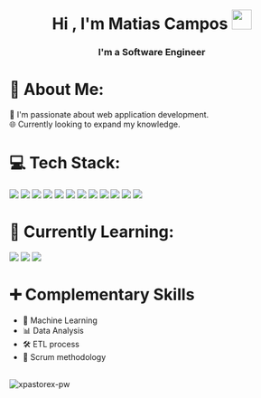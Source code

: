 <h1 align="center">Hi , I'm Matias Campos <img src="https://media.giphy.com/media/hvRJCLFzcasrR4ia7z/giphy.gif" width="35"></h1>
<h3 align="center">I'm a Software Engineer</h3>

# 💫 About Me:
🚀 I'm passionate about web application development.
<br>
🌐 Currently looking to expand my knowledge.
<br>

# 💻 Tech Stack:
<span>
  <img src='https://img.shields.io/badge/html5-%23E34F26.svg?style=for-the-badge&logo=html5&logoColor=white'>
  <img src='https://img.shields.io/badge/css3-%231572B6.svg?style=for-the-badge&logo=css3&logoColor=white'>
  <img src='https://img.shields.io/badge/SASS-hotpink.svg?style=for-the-badge&logo=SASS&logoColor=white'>
  <img src='https://img.shields.io/badge/tailwindcss-%2338B2AC.svg?style=for-the-badge&logo=tailwind-css&logoColor=white'>
  <img src='https://img.shields.io/badge/javascript-%23323330.svg?style=for-the-badge&logo=javascript&logoColor=%23F7DF1E'>
  <img src='https://img.shields.io/badge/react-%2320232a.svg?style=for-the-badge&logo=react&logoColor=%2361DAFB'>
  <img src='https://img.shields.io/badge/mysql-4479A1.svg?style=for-the-badge&logo=mysql&logoColor=white'>
  <img src='https://img.shields.io/badge/postgres-%23316192.svg?style=for-the-badge&logo=postgresql&logoColor=white'>
  <img src='https://img.shields.io/badge/MongoDB-%234ea94b.svg?style=for-the-badge&logo=mongodb&logoColor=white'>
  <img src='https://img.shields.io/badge/NPM-%23CB3837.svg?style=for-the-badge&logo=npm&logoColor=white'>
  <img src='https://img.shields.io/badge/express.js-%23404d59.svg?style=for-the-badge&logo=express&logoColor=%2361DAFB'>
  <img src='https://img.shields.io/badge/node.js-6DA55F?style=for-the-badge&logo=node.js&logoColor=white'>
</span>


# 🧠 Currently Learning:

<span>
  <img src='https://img.shields.io/badge/php-%23777BB4.svg?style=for-the-badge&logo=php&logoColor=white'>
  <img src='https://img.shields.io/badge/laravel-%23FF2D20.svg?style=for-the-badge&logo=laravel&logoColor=white'>
  <img src='https://img.shields.io/badge/Flutter-%2302569B.svg?style=for-the-badge&logo=Flutter&logoColor=white'>
</span>

# ➕ Complementary Skills 
<ul>
  <li>🤖 Machine Learning</li>
  <li>📊 Data Analysis</li>
  <li>🛠️ ETL process</li>
  <li>🔁 Scrum methodology</li>
</ul>
<br/>

<div align="start" style="display:inline-block;flex-wrap:nowrap;">
<img
src="https://github-readme-stats.vercel.app/api/top-langs?username=xpastorex&exclude_repo=PPL_A_2022_10,PBP_Mini_Project&show_icons=true&locale=en&bg_color=0d1117&text_color=ffffff&layout=compact"
alt="xpastorex-pw"
bg_color=#808080/>
</div>

